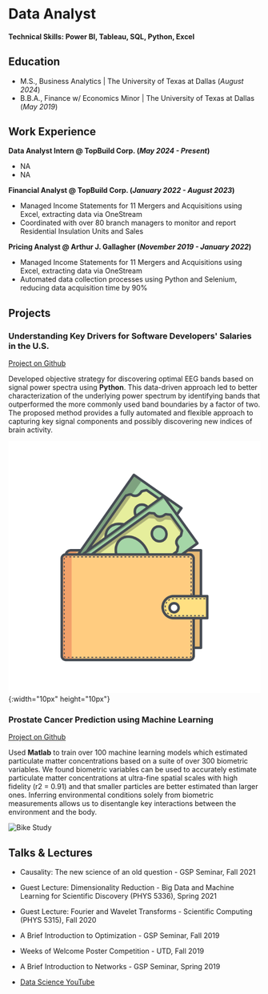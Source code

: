 # Data Analyst

#### Technical Skills: Power BI, Tableau, SQL, Python, Excel

## Education						       		
- M.S., Business Analytics | The University of Texas at Dallas (_August 2024_)	 			        		
- B.B.A., Finance w/ Economics Minor | The University of Texas at Dallas (_May 2019_)

## Work Experience
**Data Analyst Intern @ TopBuild Corp. (_May 2024 - Present_)**
- NA
- NA
  
**Financial Analyst @ TopBuild Corp. (_January 2022 - August 2023_)**
- Managed Income Statements for 11 Mergers and Acquisitions using Excel, extracting data via OneStream
- Coordinated with over 80 branch managers to monitor and report Residential Insulation Units and Sales

**Pricing Analyst @ Arthur J. Gallagher (_November 2019 - January 2022_)**
- Managed Income Statements for 11 Mergers and Acquisitions using Excel, extracting data via OneStream
- Automated data collection processes using Python and Selenium, reducing data acquisition time by 90%

## Projects
### Understanding Key Drivers for Software Developers' Salaries in the U.S.
[Project on Github](https://www.mdpi.com/1424-8220/22/8/3048)

Developed objective strategy for discovering optimal EEG bands based on signal power spectra using **Python**. This data-driven approach led to better characterization of the underlying power spectrum by identifying bands that outperformed the more commonly used band boundaries by a factor of two. The proposed method provides a fully automated and flexible approach to capturing key signal components and possibly discovering new indices of brain activity.

![test](/images/dollar_wallet_700.png){:width="10px" height="10px"}

### Prostate Cancer Prediction using Machine Learning
[Project on Github](https://www.mdpi.com/1424-8220/22/11/4240)

Used **Matlab** to train over 100 machine learning models which estimated particulate matter concentrations based on a suite of over 300 biometric variables. We found biometric variables can be used to accurately estimate particulate matter concentrations at ultra-fine spatial scales with high fidelity (r2 = 0.91) and that smaller particles are better estimated than larger ones. Inferring environmental conditions solely from biometric measurements allows us to disentangle key interactions between the environment and the body.

![Bike Study](/assets/img/bike_study.jpeg)

## Talks & Lectures
- Causality: The new science of an old question - GSP Seminar, Fall 2021
- Guest Lecture: Dimensionality Reduction - Big Data and Machine Learning for Scientific Discovery (PHYS 5336), Spring 2021
- Guest Lecture: Fourier and Wavelet Transforms - Scientific Computing (PHYS 5315), Fall 2020
- A Brief Introduction to Optimization - GSP Seminar, Fall 2019
- Weeks of Welcome Poster Competition - UTD, Fall 2019
- A Brief Introduction to Networks - GSP Seminar, Spring 2019

- [Data Science YouTube](https://www.youtube.com/channel/UCa9gErQ9AE5jT2DZLjXBIdA)
